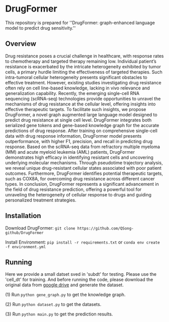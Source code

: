 # DrugFormer


This repository is prepared for ''DrugFormer: graph-enhanced language model to predict drug sensitivity.''

## Overview

Drug resistance poses a crucial challenge in healthcare, with response rates to chemotherapy and targeted therapy remaining low. Individual patient’s resistance is exacerbated by the intricate heterogeneity exhibited by tumor cells, a primary hurdle limiting the effectiveness of targeted therapies. Such intra-tumoral cellular heterogeneity presents significant obstacles to effective treatment. However, existing studies investigating drug resistance often rely on cell line-based knowledge, lacking in vivo relevance and generalization capability. Recently, the emerging single-cell RNA sequencing (scRNA-seq) technologies provide opportunities to unravel the mechanisms of drug resistance at the cellular level, offering insights into effective therapeutic targets. To facilitate such insights, we propose DrugFormer, a novel graph augmented large language model designed to predict drug resistance at single cell level. DrugFormer integrates both serialized gene tokens and gene-based knowledge graph for the accurate predictions of drug response. After training on comprehensive single-cell data with drug response information, DrugFormer model presents outperformance, with higher F1, precision, and recall in predicting drug response. Based on the scRNA-seq data from refractory multiple myeloma (MM) and acute myeloid leukemia (AML) patients, DrugFormer demonstrates high efficacy in identifying resistant cells and uncovering underlying molecular mechanisms. Through pseudotime trajectory analysis, we reveal unique drug-resistant cellular states associated with poor patient outcomes. Furthermore, DrugFormer identifies potential therapeutic targets, such as COX8A, for overcoming drug resistance across different cancer types. In conclusion, DrugFormer represents a significant advancement in the field of drug resistance prediction, offering a powerful tool for unraveling the heterogeneity of cellular response to drugs and guiding personalized treatment strategies.

## Installation
Download DrugFormer:
```git clone https://github.com/QSong-github/DrugFormer```


Install Environment:
```pip install -r requirements.txt``` or ```conda env create -f environment.yml```



## Running

   Here we provide a small datset sved in 'subdt' for testing. Please use the 'cell_dt' for training. And before running the code, please download the original data from [google drive](https://drive.google.com/file/d/16Tf6opBb8NJ8comha2kV9ohwXmoD7sFC/view?usp=drive_link) and generate the dataset. 
   
   (1) Run ```python gene_graph.py``` to get the knowledge graph.
   
   (2) Run ```python dataset.py``` to get the datasets.
   
   (3) Run ```python main.py``` to get the prediction results.
   


   
